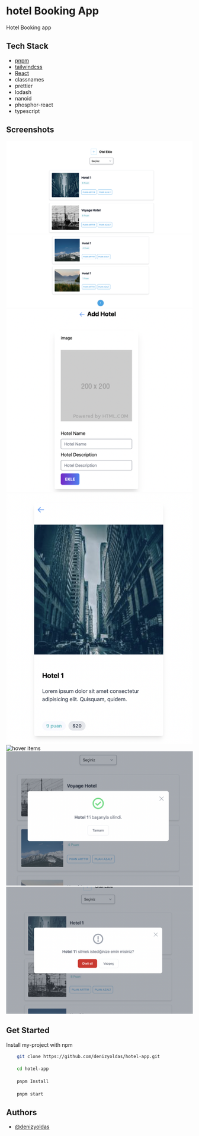 # hotel Booking App

Hotel Booking app

## Tech Stack

- [pnpm](https://pnpm.io/tr/)
- [tailwindcss](https://tailwindcss.com/)
- [React](https://tr.reactjs.org/)
- classnames
- prettier
- lodash
- nanoid
- phosphor-react
- typescript

## Screenshots

![main 1](./images/main-screen-1.png)
![main 2](./images/main-screen-2.png)
![add screen](./images/add-screen.png)
![detail screen](./images/detail-screen.png)
![hover items](./images/hover-items.png)
![success modal](./images/success-modal.png)
![delete modal](./images/delete-modal.png)

## Get Started

Install my-project with npm

```bash
    git clone https://github.com/denizyoldas/hotel-app.git

    cd hotel-app

    pnpm Install

    pnpm start
```

## Authors

- [@denizyoldas](https://www.github.com/denizyoldas)
